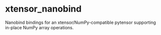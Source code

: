 # xtensor_nanobind
Nanobind bindings for an xtensor/NumPy-compatible pytensor supporting in-place NumPy array operations.
